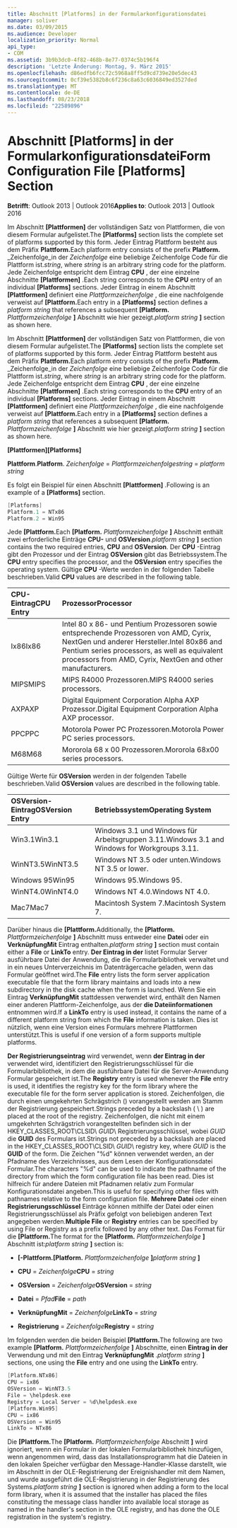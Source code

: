 ```yaml
---
title: Abschnitt [Platforms] in der Formularkonfigurationsdatei
manager: soliver
ms.date: 03/09/2015
ms.audience: Developer
localization_priority: Normal
api_type:
- COM
ms.assetid: 3b9b3dc0-4f82-468b-8e77-0374c5b196f4
description: 'Letzte Änderung: Montag, 9. März 2015'
ms.openlocfilehash: d86edfb6fcc72c5968a8ff5d9cd739e20e5dec43
ms.sourcegitcommit: 0cf39e5382b8c6f236c8a63c6036849ed3527ded
ms.translationtype: MT
ms.contentlocale: de-DE
ms.lasthandoff: 08/23/2018
ms.locfileid: "22589896"
---
```

# <a name="form-configuration-file-platforms-section"></a><span data-ttu-id="43ee8-103">Abschnitt [Platforms] in der Formularkonfigurationsdatei</span><span class="sxs-lookup"><span data-stu-id="43ee8-103">Form Configuration File [Platforms] Section</span></span>

<span data-ttu-id="43ee8-104">**Betrifft**: Outlook 2013 | Outlook 2016</span><span class="sxs-lookup"><span data-stu-id="43ee8-104">**Applies to**: Outlook 2013 | Outlook 2016</span></span> 
  
<span data-ttu-id="43ee8-105">Im Abschnitt **[Plattformen]** der vollständigen Satz von Plattformen, die von diesem Formular aufgelistet.</span><span class="sxs-lookup"><span data-stu-id="43ee8-105">The **[Platforms]** section lists the complete set of platforms supported by this form.</span></span> <span data-ttu-id="43ee8-106">Jeder Eintrag Plattform besteht aus dem Präfix **Plattform.**</span><span class="sxs-lookup"><span data-stu-id="43ee8-106">Each platform entry consists of the prefix **Platform.**</span></span> <span data-ttu-id="43ee8-107">_Zeichenfolge_in der _Zeichenfolge_ eine beliebige Zeichenfolge Code für die Plattform ist.</span><span class="sxs-lookup"><span data-stu-id="43ee8-107">_string_, where  _string_ is an arbitrary string code for the platform.</span></span> <span data-ttu-id="43ee8-108">Jede Zeichenfolge entspricht dem Eintrag **CPU** , der eine einzelne Abschnitte **[Plattformen]** .</span><span class="sxs-lookup"><span data-stu-id="43ee8-108">Each string corresponds to the **CPU** entry of an individual **[Platforms]** sections.</span></span> <span data-ttu-id="43ee8-109">Jeder Eintrag in einem Abschnitt **[Plattformen]** definiert eine _Plattformzeichenfolge_ , die eine nachfolgende verweist auf **[Plattform.**</span><span class="sxs-lookup"><span data-stu-id="43ee8-109">Each entry in a **[Platforms]** section defines a  _platform string_ that references a subsequent **[Platform.**</span></span> <span data-ttu-id="43ee8-110">_Plattformzeichenfolge_ **]** Abschnitt wie hier gezeigt.</span><span class="sxs-lookup"><span data-stu-id="43ee8-110">_platform string_ **]** section as shown here.</span></span> 
  
<span data-ttu-id="43ee8-111">Im Abschnitt **[Plattformen]** der vollständigen Satz von Plattformen, die von diesem Formular aufgelistet.</span><span class="sxs-lookup"><span data-stu-id="43ee8-111">The **[Platforms]** section lists the complete set of platforms supported by this form.</span></span> <span data-ttu-id="43ee8-112">Jeder Eintrag Plattform besteht aus dem Präfix **Plattform.**</span><span class="sxs-lookup"><span data-stu-id="43ee8-112">Each platform entry consists of the prefix **Platform.**</span></span> <span data-ttu-id="43ee8-113">_Zeichenfolge_in der _Zeichenfolge_ eine beliebige Zeichenfolge Code für die Plattform ist.</span><span class="sxs-lookup"><span data-stu-id="43ee8-113">_string_, where  _string_ is an arbitrary string code for the platform.</span></span> <span data-ttu-id="43ee8-114">Jede Zeichenfolge entspricht dem Eintrag **CPU** , der eine einzelne Abschnitte **[Plattformen]** .</span><span class="sxs-lookup"><span data-stu-id="43ee8-114">Each string corresponds to the **CPU** entry of an individual **[Platforms]** sections.</span></span> <span data-ttu-id="43ee8-115">Jeder Eintrag in einem Abschnitt **[Plattformen]** definiert eine _Plattformzeichenfolge_ , die eine nachfolgende verweist auf **[Plattform.**</span><span class="sxs-lookup"><span data-stu-id="43ee8-115">Each entry in a **[Platforms]** section defines a  _platform string_ that references a subsequent **[Platform.**</span></span> <span data-ttu-id="43ee8-116">_Plattformzeichenfolge_ **]** Abschnitt wie hier gezeigt.</span><span class="sxs-lookup"><span data-stu-id="43ee8-116">_platform string_ **]** section as shown here.</span></span> 
  
<span data-ttu-id="43ee8-117">**[Plattformen]**</span><span class="sxs-lookup"><span data-stu-id="43ee8-117">**[Platforms]**</span></span>
  
<span data-ttu-id="43ee8-118">**Plattform**.</span><span class="sxs-lookup"><span data-stu-id="43ee8-118">**Platform**.</span></span> <span data-ttu-id="43ee8-119">_Zeichenfolge_ =  _Plattformzeichenfolge_</span><span class="sxs-lookup"><span data-stu-id="43ee8-119">_string_ =  _platform string_</span></span>
  
<span data-ttu-id="43ee8-120">Es folgt ein Beispiel für einen Abschnitt **[Plattformen]** .</span><span class="sxs-lookup"><span data-stu-id="43ee8-120">Following is an example of a **[Platforms]** section.</span></span> 
  
```cpp
[Platforms]
Platform.1 = NTx86
Platform.2 = Win95

```

<span data-ttu-id="43ee8-121">Jede **[Plattform.**</span><span class="sxs-lookup"><span data-stu-id="43ee8-121">Each **[Platform.**</span></span> <span data-ttu-id="43ee8-122">_Plattformzeichenfolge_ **]** Abschnitt enthält zwei erforderliche Einträge **CPU-** und **OSVersion**.</span><span class="sxs-lookup"><span data-stu-id="43ee8-122">_platform string_ **]** section contains the two required entries, **CPU** and **OSVersion**.</span></span> <span data-ttu-id="43ee8-123">Der **CPU** -Eintrag gibt den Prozessor und der Eintrag **OSVersion** gibt das Betriebssystem.</span><span class="sxs-lookup"><span data-stu-id="43ee8-123">The **CPU** entry specifies the processor, and the **OSVersion** entry specifies the operating system.</span></span> <span data-ttu-id="43ee8-124">Gültige **CPU** -Werte werden in der folgenden Tabelle beschrieben.</span><span class="sxs-lookup"><span data-stu-id="43ee8-124">Valid **CPU** values are described in the following table.</span></span> 
  
|<span data-ttu-id="43ee8-125">**CPU-Eintrag**</span><span class="sxs-lookup"><span data-stu-id="43ee8-125">**CPU Entry**</span></span>|<span data-ttu-id="43ee8-126">**Prozessor**</span><span class="sxs-lookup"><span data-stu-id="43ee8-126">**Processor**</span></span>|
|:-----|:-----|
|<span data-ttu-id="43ee8-127">Ix86</span><span class="sxs-lookup"><span data-stu-id="43ee8-127">Ix86</span></span>  <br/> |<span data-ttu-id="43ee8-128">Intel 80 x 86- und Pentium Prozessoren sowie entsprechende Prozessoren von AMD, Cyrix, NextGen und anderer Hersteller.</span><span class="sxs-lookup"><span data-stu-id="43ee8-128">Intel 80x86 and Pentium series processors, as well as equivalent processors from AMD, Cyrix, NextGen and other manufacturers.</span></span>  <br/> |
|<span data-ttu-id="43ee8-129">MIPS</span><span class="sxs-lookup"><span data-stu-id="43ee8-129">MIPS</span></span>  <br/> |<span data-ttu-id="43ee8-130">MIPS R4000 Prozessoren.</span><span class="sxs-lookup"><span data-stu-id="43ee8-130">MIPS R4000 series processors.</span></span>  <br/> |
|<span data-ttu-id="43ee8-131">AXP</span><span class="sxs-lookup"><span data-stu-id="43ee8-131">AXP</span></span>  <br/> |<span data-ttu-id="43ee8-132">Digital Equipment Corporation Alpha AXP Prozessor.</span><span class="sxs-lookup"><span data-stu-id="43ee8-132">Digital Equipment Corporation Alpha AXP processor.</span></span>  <br/> |
|<span data-ttu-id="43ee8-133">PPC</span><span class="sxs-lookup"><span data-stu-id="43ee8-133">PPC</span></span>  <br/> |<span data-ttu-id="43ee8-134">Motorola Power PC Prozessoren.</span><span class="sxs-lookup"><span data-stu-id="43ee8-134">Motorola Power PC series processors.</span></span>  <br/> |
|<span data-ttu-id="43ee8-135">M68</span><span class="sxs-lookup"><span data-stu-id="43ee8-135">M68</span></span>  <br/> |<span data-ttu-id="43ee8-136">Mororola 68 x 00 Prozessoren.</span><span class="sxs-lookup"><span data-stu-id="43ee8-136">Mororola 68x00 series processors.</span></span>  <br/> |
   
<span data-ttu-id="43ee8-137">Gültige Werte für **OSVersion** werden in der folgenden Tabelle beschrieben.</span><span class="sxs-lookup"><span data-stu-id="43ee8-137">Valid **OSVersion** values are described in the following table.</span></span> 
  
|<span data-ttu-id="43ee8-138">**OSVersion-Eintrag**</span><span class="sxs-lookup"><span data-stu-id="43ee8-138">**OSVersion Entry**</span></span>|<span data-ttu-id="43ee8-139">**Betriebssystem**</span><span class="sxs-lookup"><span data-stu-id="43ee8-139">**Operating System**</span></span>|
|:-----|:-----|
|<span data-ttu-id="43ee8-140">Win3.1</span><span class="sxs-lookup"><span data-stu-id="43ee8-140">Win3.1</span></span>  <br/> |<span data-ttu-id="43ee8-141">Windows 3.1 und Windows für Arbeitsgruppen 3.11.</span><span class="sxs-lookup"><span data-stu-id="43ee8-141">Windows 3.1 and Windows for Workgroups 3.11.</span></span>  <br/> |
|<span data-ttu-id="43ee8-142">WinNT3.5</span><span class="sxs-lookup"><span data-stu-id="43ee8-142">WinNT3.5</span></span>  <br/> |<span data-ttu-id="43ee8-143">Windows NT 3.5 oder unten.</span><span class="sxs-lookup"><span data-stu-id="43ee8-143">Windows NT 3.5 or lower.</span></span>  <br/> |
|<span data-ttu-id="43ee8-144">Windows 95</span><span class="sxs-lookup"><span data-stu-id="43ee8-144">Win95</span></span>  <br/> |<span data-ttu-id="43ee8-145">Windows 95.</span><span class="sxs-lookup"><span data-stu-id="43ee8-145">Windows 95.</span></span>  <br/> |
|<span data-ttu-id="43ee8-146">WinNT4.0</span><span class="sxs-lookup"><span data-stu-id="43ee8-146">WinNT4.0</span></span>  <br/> |<span data-ttu-id="43ee8-147">Windows NT 4.0.</span><span class="sxs-lookup"><span data-stu-id="43ee8-147">Windows NT 4.0.</span></span>  <br/> |
|<span data-ttu-id="43ee8-148">Mac7</span><span class="sxs-lookup"><span data-stu-id="43ee8-148">Mac7</span></span>  <br/> |<span data-ttu-id="43ee8-149">Macintosh System 7.</span><span class="sxs-lookup"><span data-stu-id="43ee8-149">Macintosh System 7.</span></span>  <br/> |
   
<span data-ttu-id="43ee8-150">Darüber hinaus die **[Plattform.**</span><span class="sxs-lookup"><span data-stu-id="43ee8-150">Additionally, the **[Platform.**</span></span> <span data-ttu-id="43ee8-151">_Plattformzeichenfolge_ **]** Abschnitt muss entweder eine **Datei** oder ein **VerknüpfungMit** Eintrag enthalten.</span><span class="sxs-lookup"><span data-stu-id="43ee8-151">_platform string_ **]** section must contain either a **File** or **LinkTo** entry.</span></span> <span data-ttu-id="43ee8-152">**Der Eintrag in der** listet Formular Server ausführbare Datei der Anwendung, die die Formularbibliothek verwaltet und in ein neues Unterverzeichnis im Datenträgercache geladen, wenn das Formular geöffnet wird.</span><span class="sxs-lookup"><span data-stu-id="43ee8-152">The **File** entry lists the form server application executable file that the form library maintains and loads into a new subdirectory in the disk cache when the form is launched.</span></span> <span data-ttu-id="43ee8-153">Wenn Sie ein Eintrag **VerknüpfungMit** stattdessen verwendet wird, enthält den Namen einer anderen Plattform-Zeichenfolge, aus der **die Dateiinformationen** entnommen wird.</span><span class="sxs-lookup"><span data-stu-id="43ee8-153">If a **LinkTo** entry is used instead, it contains the name of a different platform string from which the **File** information is taken.</span></span> <span data-ttu-id="43ee8-154">Dies ist nützlich, wenn eine Version eines Formulars mehrere Plattformen unterstützt.</span><span class="sxs-lookup"><span data-stu-id="43ee8-154">This is useful if one version of a form supports multiple platforms.</span></span> 
  
<span data-ttu-id="43ee8-155">**Der Registrierungseintrag** wird verwendet, wenn **der Eintrag in der** verwendet wird, identifiziert den Registrierungsschlüssel für die Formularbibliothek, in dem die ausführbare Datei für die Server-Anwendung Formular gespeichert ist.</span><span class="sxs-lookup"><span data-stu-id="43ee8-155">The **Registry** entry is used whenever the **File** entry is used, it identifies the registry key for the form library where the executable file for the form server application is stored.</span></span> <span data-ttu-id="43ee8-156">Zeichenfolgen, die durch einen umgekehrten Schrägstrich (\) vorangestellt werden am Stamm der Registrierung gespeichert.</span><span class="sxs-lookup"><span data-stu-id="43ee8-156">Strings preceded by a backslash ( \ ) are placed at the root of the registry.</span></span> <span data-ttu-id="43ee8-157">Zeichenfolgen, die nicht mit einem umgekehrten Schrägstrich vorangestellten befinden sich in der HKEY_CLASSES_ROOT\CLSID\ _GUID_\ Registrierungsschlüssel, wobei _GUID_ die **GUID** des Formulars ist.</span><span class="sxs-lookup"><span data-stu-id="43ee8-157">Strings not preceded by a backslash are placed in the HKEY_CLASSES_ROOT\CLSID\  _GUID_\ registry key, where  _GUID_ is the **GUID** of the form.</span></span> <span data-ttu-id="43ee8-158">Die Zeichen "%d" können verwendet werden, an der Pfadname des Verzeichnisses, aus dem Lesen der Konfigurationsdatei Formular.</span><span class="sxs-lookup"><span data-stu-id="43ee8-158">The characters "%d" can be used to indicate the pathname of the directory from which the form configuration file has been read.</span></span> <span data-ttu-id="43ee8-159">Dies ist hilfreich für andere Dateien mit Pfadnamen relativ zum Formular Konfigurationsdatei angeben.</span><span class="sxs-lookup"><span data-stu-id="43ee8-159">This is useful for specifying other files with pathnames relative to the form configuration file.</span></span> <span data-ttu-id="43ee8-160">**Mehrere Datei** oder einen **Registrierungsschlüssel** Einträge können mithilfe der Datei oder einen Registrierungsschlüssel als Präfix gefolgt von beliebigen anderen Text angegeben werden.</span><span class="sxs-lookup"><span data-stu-id="43ee8-160">**Multiple File** or **Registry** entries can be specified by using File or Registry as a prefix followed by any other text.</span></span> <span data-ttu-id="43ee8-161">Das Format für die **[Plattform.**</span><span class="sxs-lookup"><span data-stu-id="43ee8-161">The format for the **[Platform.**</span></span> <span data-ttu-id="43ee8-162">_Plattformzeichenfolge_ **]** Abschnitt ist:</span><span class="sxs-lookup"><span data-stu-id="43ee8-162">_platform string_ **]** section is:</span></span> 
  
- <span data-ttu-id="43ee8-163">**[-Plattform.**</span><span class="sxs-lookup"><span data-stu-id="43ee8-163">**[Platform.**</span></span> <span data-ttu-id="43ee8-164">_Plattformzeichenfolge_ **]**</span><span class="sxs-lookup"><span data-stu-id="43ee8-164">_platform string_ **]**</span></span>
    
- <span data-ttu-id="43ee8-165">**CPU** =  _Zeichenfolge_</span><span class="sxs-lookup"><span data-stu-id="43ee8-165">**CPU** =  _string_</span></span>
    
- <span data-ttu-id="43ee8-166">**OSVersion** =  _Zeichenfolge_</span><span class="sxs-lookup"><span data-stu-id="43ee8-166">**OSVersion** =  _string_</span></span>
    
- <span data-ttu-id="43ee8-167">**Datei** =  _Pfad_</span><span class="sxs-lookup"><span data-stu-id="43ee8-167">**File** =  _path_</span></span>
    
- <span data-ttu-id="43ee8-168">**VerknüpfungMit** =  _Zeichenfolge_</span><span class="sxs-lookup"><span data-stu-id="43ee8-168">**LinkTo** =  _string_</span></span>
    
- <span data-ttu-id="43ee8-169">**Registrierung** =  _Zeichenfolge_</span><span class="sxs-lookup"><span data-stu-id="43ee8-169">**Registry** =  _string_</span></span>
  
<span data-ttu-id="43ee8-170">Im folgenden werden die beiden Beispiel **[Plattform.**</span><span class="sxs-lookup"><span data-stu-id="43ee8-170">The following are two example **[Platform.**</span></span> <span data-ttu-id="43ee8-171">_Plattformzeichenfolge_ **]** Abschnitte, einen **Eintrag in der** Verwendung und mit den Eintrag **VerknüpfungMit** .</span><span class="sxs-lookup"><span data-stu-id="43ee8-171">_platform string_ **]** sections, one using the **File** entry and one using the **LinkTo** entry.</span></span> 
  
```cpp
[Platform.NTx86]
CPU = ix86
OSVersion = WinNT3.5
File = \helpdesk.exe
Registry = Local Server = %d\helpdesk.exe
[Platform.Win95]
CPU = ix86
OSVersion = Win95
LinkTo = NTx86

```

<span data-ttu-id="43ee8-172">Die **[Plattform.**</span><span class="sxs-lookup"><span data-stu-id="43ee8-172">The **[Platform.**</span></span> <span data-ttu-id="43ee8-173">_Plattformzeichenfolge_ Abschnitt **]** wird ignoriert, wenn ein Formular in der lokalen Formularbibliothek hinzufügen, wenn angenommen wird, dass das Installationsprogramm hat die Dateien in den lokalen Speicher verfügbar den Message-Handler-Klasse darstellt, wie im Abschnitt in der OLE-Registrierung der Ereignishandler mit dem Namen, und wurde ausgeführt die OLE-Registrierung in der Registrierung des Systems.</span><span class="sxs-lookup"><span data-stu-id="43ee8-173">_platform string_ **]** section is ignored when adding a form to the local form library, when it is assumed that the installer has placed the files constituting the message class handler into available local storage as named in the handler's section in the OLE registry, and has done the OLE registration in the system's registry.</span></span> 
  

